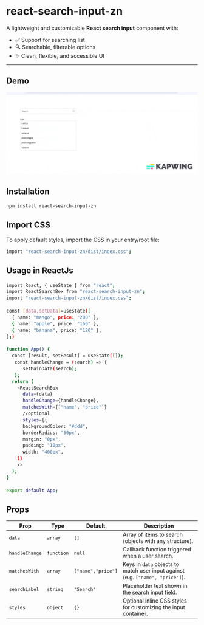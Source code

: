 # react-search-input-zn

A lightweight and customizable **React search input** component with:

- ✅ Support for searching list
- 🔍 Searchable, filterable options
- ✨ Clean, flexible, and accessible UI

---

## Demo

![Demo](./src/assets/reactSearchInputDemo.gif)

## Installation

```bash
npm install react-search-input-zn
```

## Import CSS

To apply default styles, import the CSS in your entry/root file:

```bash
import "react-search-input-zn/dist/index.css";
```

## Usage in ReactJs

```bash
import React, { useState } from "react";
import ReactSearchBox from "react-search-input-zn";
import "react-search-input-zn/dist/index.css";

const [data,setData]=useState([
  { name: "mango", price: "200" },
  { name: "apple", price: "160" },
  { name: "banana", price: "120" },
];)

function App() {
  const [result, setResult] = useState([]);
   const handleChange = (search) => {
      setMainData(search);
   };
  return (
    <ReactSearchBox
      data={data}
      handleChange={handleChange},
      matchesWith={["name", "price"]}
      //optional
      styles={{
      backgroundColor: "#ddd",
      borderRadius: "50px",
      margin: "0px",
      padding: "10px",
      width: "400px",
    }}
    />
  );
}

export default App;


```

## Props

| Prop           | Type       | Default            | Description                                                                    |
| -------------- | ---------- | ------------------ | ------------------------------------------------------------------------------ |
| `data`         | `array`    | `[]`               | Array of items to search (objects with any structure).                         |
| `handleChange` | `function` | `null`             | Callback function triggered when a user search.                                |
| `matchesWith`  | `array`    | `["name","price"]` | Keys in `data` objects to match user input against (e.g. `["name", "price"]`). |
| `searchLabel`  | `string`   | `"Search"`         | Placeholder text shown in the search input field.                              |
| `styles`       | `object`   | `{}`               | Optional inline CSS styles for customizing the input container.                |
